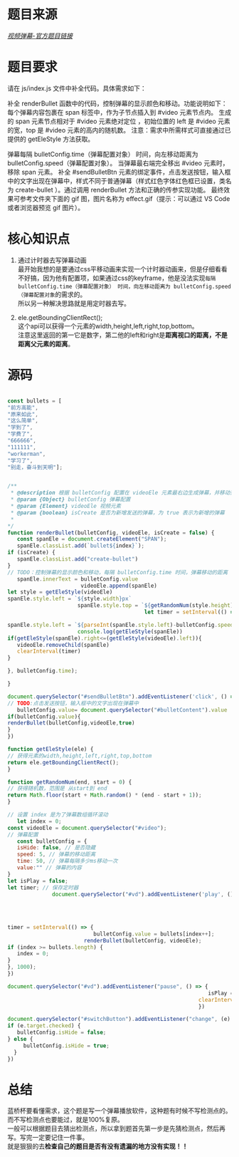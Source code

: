 # 题目来源
*[视频弹幕-官方题目链接](https://www.lanqiao.cn/problems/5139/learning/?subject_code=4&group_code=2&match_num=14&match_flow=1&origin=cup)*

# 题目要求
请在 js/index.js 文件中补全代码。具体需求如下：

补全 renderBullet 函数中的代码，控制弹幕的显示颜色和移动。功能说明如下：
每个弹幕内容包裹在 span 标签中，作为子节点插入到 #video 元素节点内。
生成的 span 元素节点相对于 #video 元素绝对定位 ，初始位置的 left 是 #video 元素的宽，top 是 #video 元素的高内的随机数。
注意：需求中所需样式可直接通过已提供的 getEleStyle 方法获取。

弹幕每隔 bulletConfig.time（弹幕配置对象） 时间，向左移动距离为 bulletConfig.speed（弹幕配置对象）。
当弹幕最右端完全移出 #video 元素时，移除 span 元素。
补全 #sendBulletBtn 元素的绑定事件，点击发送按钮，输入框中的文字出现在弹幕中，样式不同于普通弹幕（样式红色字体红色框已设置，类名为 create-bullet ）。通过调用 renderBullet 方法和正确的传参实现功能。
最终效果可参考文件夹下面的 gif 图，图片名称为 effect.gif（提示：可以通过 VS Code 或者浏览器预览 gif 图片）。
# 核心知识点
1. 通过计时器去写弹幕动画  
最开始我想的是要通过css平移动画来实现一个计时器动画来，但是仔细看看不好搞，因为他有配置项，如果通过css的keyframe，他是没法实现`每隔 bulletConfig.time（弹幕配置对象） 时间，向左移动距离为 bulletConfig.speed（弹幕配置对象`的需求的。  
所以另一种解决思路就是用定时器去写。

2. ele.getBoundingClientRect();  
这个api可以获得一个元素的width,height,left,right,top,bottom。  
注意这里返回的第一它是数字，第二他的left和right是**距离视口的距离，不是距离父元素的距离**。
# 源码
```javascript 

const bullets = [
"前方高能",
"原来如此",
"这么简单",
"学到了",
"学费了",
"666666",
"111111",
"workerman",
"学习了",
"别走，奋斗到天明"];


/**
 * @description 根据 bulletConfig 配置在 videoEle 元素最右边生成弹幕，并移动到最左边，弹幕最后消失
 * @param {Object} bulletConfig 弹幕配置
 * @param {Element} videoEle 视频元素
 * @param {boolean} isCreate 是否为新增发送的弹幕，为 true 表示为新增的弹幕
 * 
*/
function renderBullet(bulletConfig, videoEle, isCreate = false) {
   const spanEle = document.createElement("SPAN");
   spanEle.classList.add(`bullet${index}`);
if (isCreate) {
   spanEle.classList.add("create-bullet")
}
// TODO：控制弹幕的显示颜色和移动，每隔 bulletConfig.time 时间，弹幕移动的距离  bulletConfig.speed
   spanEle.innerText = bulletConfig.value
                       videoEle.append(spanEle)
let style = getEleStyle(videoEle)
spanEle.style.left = `${style.width}px`
                      spanEle.style.top = `${getRandomNum(style.height)}px`
                                           let timer = setInterval(() => {

spanEle.style.left = `${parseInt(spanEle.style.left)-bulletConfig.speed}px`
                      console.log(getEleStyle(spanEle))
if(getEleStyle(spanEle).right<=(getEleStyle(videoEle).left)){
   videoEle.removeChild(spanEle)
   clearInterval(timer)
}

}, bulletConfig.time);

}

document.querySelector("#sendBulletBtn").addEventListener('click', () => {
// TODO:点击发送按钮，输入框中的文字出现在弹幕中
   bulletConfig.value= document.querySelector("#bulletContent").value
if(bulletConfig.value){
renderBullet(bulletConfig,videoEle,true)
}
})

function getEleStyle(ele) {
// 获得元素的width,height,left,right,top,bottom
return ele.getBoundingClientRect();
}

function getRandomNum(end, start = 0) {
// 获得随机数，范围是 从start到 end
return Math.floor(start + Math.random() * (end - start + 1));
}

// 设置 index 是为了弹幕数组循环滚动
   let index = 0;
const videoEle = document.querySelector("#video");
// 弹幕配置
   const bulletConfig = {
   isHide: false, // 是否隐藏
   speed: 5, // 弹幕的移动距离
   time: 50, // 弹幕每隔多少ms移动一次
   value:"" // 弹幕的内容
}
let isPlay = false;
let timer; // 保存定时器
              document.querySelector("#vd").addEventListener('play', () => {
                                                                         // 监听视频播放事件，当视频播放时，每隔 1000s 加载一条弹幕
                                                                         isPlay = true;
                                                                            bulletConfig.value = bullets[index++];
                                                                         renderBullet(bulletConfig, videoEle);
timer = setInterval(() => {
                           bulletConfig.value = bullets[index++];
                        renderBullet(bulletConfig, videoEle);
if (index >= bullets.length) {
   index = 0;
}
}, 1000);
})

document.querySelector("#vd").addEventListener("pause", () => {
                                                               isPlay = false;
                                                            clearInterval(timer);
                                                            })

document.querySelector("#switchButton").addEventListener("change", (e) => {
if (e.target.checked) {
   bulletConfig.isHide = false;
} else {
     bulletConfig.isHide = true;
  }
})
```

# 总结
蓝桥杯要看懂需求，这个题是写一个弹幕播放软件，这种题有时候不写检测点的。  
而不写检测点也要能过，就是100%复原。  
一般可以根据题目去猜出检测点，所以拿到题首先第一步是先猜检测点，然后再写。写完一定要记住一件事。  
就是狠狠的去**检查自己的题目是否有没有遗漏的地方没有实现！！**
